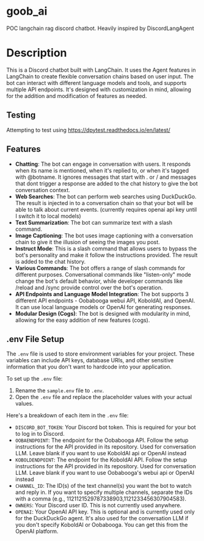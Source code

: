 # goob_ai

POC langchain rag discord chatbot. Heavily inspired by DiscordLangAgent


# Description

This is a Discord chatbot built with LangChain. It uses the Agent features in LangChain to create flexible conversation chains based on user input. The bot can interact with different language models and tools, and supports multiple API endpoints. It's designed with customization in mind, allowing for the addition and modification of features as needed.

## Testing

Attempting to test using https://dpytest.readthedocs.io/en/latest/

## Features

- **Chatting**: The bot can engage in conversation with users. It responds when its name is mentioned, when it's replied to, or when it's tagged with @botname. It ignores messages that start with . or / and messages that dont trigger a response are added to the chat history to give the bot conversation context.
- **Web Searches**: The bot can perform web searches using DuckDuckGo. The result is injected in to a conversation chain so that your bot will be able to talk about current events. (currently requires openai api key until I switch it to local models)
- **Text Summarization**: The bot can summarize text with a slash command.
- **Image Captioning**: The bot uses image captioning with a conversation chain to give it the illusion of seeing the images you post.
- **Instruct Mode**: This is a slash command that allows users to bypass the bot's personality and make it follow the instructions provided. The result is added to the chat history.
- **Various Commands**: The bot offers a range of slash commands for different purposes. Conversational commands like "listen-only" mode change the bot's default behavior, while developer commands like /reload and /sync provide control over the bot's operation.
- **API Endpoints and Language Model Integration**: The bot supports 3 different API endpoints - Oobabooga webui API, KoboldAI, and OpenAI. It can use local language models or OpenAI for generating responses.
- **Modular Design (Cogs)**: The bot is designed with modularity in mind, allowing for the easy addition of new features (cogs).

## .env File Setup

The `.env` file is used to store environment variables for your project. These variables can include API keys, database URIs, and other sensitive information that you don't want to hardcode into your application.

To set up the `.env` file:

1. Rename the `sample.env` file to `.env`.
2. Open the `.env` file and replace the placeholder values with your actual values.

Here's a breakdown of each item in the `.env` file:

- `DISCORD_BOT_TOKEN`: Your Discord bot token. This is required for your bot to log in to Discord.
- `OOBAENDPOINT`: The endpoint for the Oobabooga API. Follow the setup instructions for the API provided in its repository. Used for conversation LLM. Leave blank if you want to use KoboldAI api or OpenAI instead
- `KOBOLDENDPOINT`: The endpoint for the KoboldAI API. Follow the setup instructions for the API provided in its repository. Used for conversation LLM. Leave blank if you want to use Oobabooga's webui api or OpenAI instead
- `CHANNEL_ID`: The ID(s) of the text channel(s) you want the bot to watch and reply in. If you want to specify multiple channels, separate the IDs with a comma (e.g., 1121121529787338903,1121233456307904583).
- `OWNERS`: Your Discord user ID. This is not currently used anywhere.
- `OPENAI`: Your OpenAI API key. This is optional and is currently used only for the DuckDuckGo agent. It's also used for the conversation LLM if you don't specify KoboldAI or Oobabooga. You can get this from the OpenAI platform.
